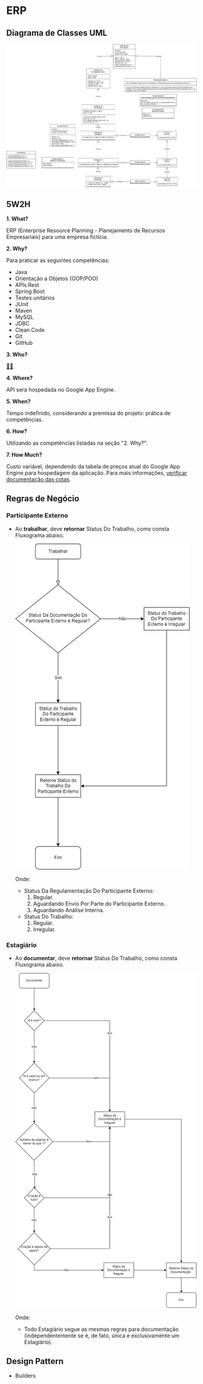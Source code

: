 # ERP

## Diagrama de Classes UML

![](erp.png)

## 5W2H

**1. What?**

ERP (Enterprise Resource Planning - Planejamento de Recursos Empresariais) para uma empresa fictícia.

**2. Why?**

Para praticar as seguintes competências:

-   Java
-   Orientação a Objetos (OOP/POO)
-   APIs Rest
-   Spring Boot
-   Testes unitários
-   JUnit
-   Maven
-   MySQL
-   JDBC
-   Clean Code
-   Git
-   GitHub

**3. Who?**

[🙋‍♂️](https://github.com/andre-alck)

**4. Where?**

API será hospedada no Google App Engine.

**5. When?**

Tempo indefinido, considerando a premissa do projeto: prática de competências.

**6. How?**

Utilizando as competências listadas na seção "2. Why?".

**7. How Much?**

Custo variável, dependendo da tabela de preços atual do Google App Engine para hospedagem da aplicação. Para mais informações, [verificar documentação das cotas](https://cloud.google.com/1ppengine/docs/standard/quotashl=pt-br).

## Regras de Negócio

### Participante Externo

-   Ao **trabalhar**, deve **retornar** Status Do Trabalho, como consta Fluxograma abaixo.

    ![](regras.de.negocio\participante\externo\trabalhar.png)

    Onde:

    -   Status Da Regulamentação Do Participante Externo:
        1. Regular.
        2. Aguardando Envio Por Parte do Participante Externo.
        3. Aguardando Análise Interna.
    -   Status Do Trabalho:
        1. Regular.
        2. Irregular.

### Estagiário

-   Ao **documentar**, deve **retornar** Status Do Trabalho, como consta Fluxograma abaixo.

    ![](regras.de.negocio\participante\interno\funcionario\estagiario\documentar.png)

    Onde:

    -   Todo Estagiário segue as mesmas regras para documentação (independentemente se é, de fato, única e exclusivamente um Estagiário).

## Design Pattern

-   Builders
